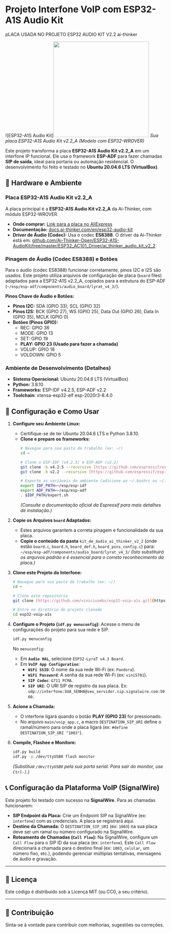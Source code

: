 # Projeto Interfone VoIP com ESP32-A1S Audio Kit
pLACA USADA NO PROJETO ESP32 AUDIO KIT V2.2 ai-thinker

![ESP32-A1S Audio Kit]<img src="https://i.imgur.com/mkMh8gi.jpeg" width="300">
*Sua placa ESP32-A1S Audio Kit v2.2_A (Modelo com ESP32-WROVER)*

Este projeto transforma a placa **ESP32-A1S Audio Kit v2.2_A** em um interfone IP funcional. Ele usa o framework **ESP-ADF** para fazer chamadas **SIP de saída**, ideal para portaria ou automação residencial. O desenvolvimento foi feito e testado no **Ubuntu 20.04.6 LTS (VirtualBox)**.

## 🧰 Hardware e Ambiente

### Placa ESP32-A1S Audio Kit v2.2_A

A placa principal é a **ESP32-A1S Audio Kit v2.2_A** da Ai-Thinker, com módulo ESP32-WROVER.

* **Onde comprar:** [Link para a placa no AliExpress](https://pt.aliexpress.com/item/1005001889297112.html)
* **Documentação:** [docs.ai-thinker.com/en/esp32-audio-kit](https://docs.ai-thinker.com/en/esp32-audio-kit)
* **Driver de Áudio (Codec):** Usa o codec **ES8388**. O driver da Ai-Thinker está em: [github.com/Ai-Thinker-Open/ESP32-A1S-AudioKit/tree/master/ESP32_AC101_Driver/ai_thinker_audio_kit_v2_2](https://github.com/Ai-Thinker-Open/ESP32-A1S-AudioKit/tree/master/ESP32_AC101_Driver/ai_thinker_audio_kit_v2_2)

### Pinagem de Áudio (Codec ES8388) e Botões

Para o áudio (codec ES8388) funcionar corretamente, pinos I2C e I2S são usados. Este projeto utiliza arquivos de configuração de placa (`board` files) adaptados para a ESP32-A1S v2.2_A, copiados para a estrutura do ESP-ADF (`~/esp/esp-adf/components/audio_board/lyrat_v4_3/`).

**Pinos Chave de Áudio e Botões:**

* **Pinos I2C:** SDA (GPIO 33), SCL (GPIO 32)
* **Pinos I2S:** BCK (GPIO 27), WS (GPIO 25), Data Out (GPIO 26), Data In (GPIO 35), MCLK (GPIO 0)
* **Botões (Pinos GPIO):**
    * REC: GPIO 36
    * MODE: GPIO 13
    * SET: GPIO 19
    * **PLAY: GPIO 23 (Usado para fazer a chamada)**
    * VOLUP: GPIO 18
    * VOLDOWN: GPIO 5

### Ambiente de Desenvolvimento (Detalhes)

* **Sistema Operacional:** Ubuntu 20.04.6 LTS (VirtualBox)
* **Python:** 3.8.10
* **Frameworks:** ESP-IDF v4.2.5, ESP-ADF v2.2
* **Toolchain:** xtensa-esp32-elf esp-2020r3-8.4.0

## 🚀 Configuração e Como Usar

1.  **Configure seu Ambiente Linux:**
    * Certifique-se de ter Ubuntu 20.04.6 LTS e Python 3.8.10.
    * **Clone e prepare os frameworks:**
        ```bash
        # Navegue para sua pasta de trabalho (ex: ~/)
        cd ~

        # Clone o ESP-IDF (v4.2.5) e ESP-ADF (v2.2)
        git clone -b v4.2.5 --recursive [https://github.com/espressif/esp-idf.git](https://github.com/espressif/esp-idf.git) esp/esp-idf
        git clone -b v2.2 --recursive [https://github.com/espressif/esp-adf.git](https://github.com/espressif/esp-adf.git) esp/esp-adf

        # Exporte as variáveis de ambiente (adicione ao ~/.bashrc ou ~/.profile para que sejam permanentes)
        export IDF_PATH=~/esp/esp-idf
        export ADF_PATH=~/esp/esp-adf
        . $IDF_PATH/export.sh
        ```
        *(Consulte a documentação oficial da Espressif para mais detalhes de instalação.)*

2.  **Copie os Arquivos `board` Adaptados:**
    * Estes arquivos garantem a correta pinagem e funcionalidade da sua placa.
    * **Copie o conteúdo da pasta** `kit_de_áudio_ai_thinker_v2_2` (onde estão `board.c`, `board.h`, `board_def.h`, `board_pins_config.c`) para:
        `~/esp/esp-adf/components/audio_board/lyrat_v4_3/`
    *(Isto substituirá os arquivos padrão e é essencial para o correto reconhecimento da placa.)*

3.  **Clone este Projeto do Interfone:**
    ```bash
    # Navegue para sua pasta de trabalho (ex: ~/)
    cd ~

    # Clone este repositório
    git clone [https://github.com/viniciusmbs/esp32-voip-a1s.git](https://github.com/viniciusmbs/esp32-voip-a1s.git)

    # Entre no diretório do projeto clonado
    cd esp32-voip-a1s
    ```

4.  **Configure o Projeto (`idf.py menuconfig`):**
    Acesse o menu de configurações do projeto para sua rede e SIP.
    ```bash
    idf.py menuconfig
    ```
    No `menuconfig`:
    * Em **`Audio HAL`**, selecione `ESP32-LyraT v4.3 Board`.
    * Em **`VoIP App Configuration`**:
        * **`WiFi SSID`**: O nome da sua rede Wi-Fi (ex: `Pandora`).
        * **`WiFi Password`**: A senha da sua rede Wi-Fi (ex: `vini5701`).
        * **`SIP Codec`**: `G711 PCMA`.
        * **`SIP URI`**: O URI SIP de registro da sua placa. Ex: `udp://interfone:SUA_SENHA@seu_servidor.sip.signalwire.com:5060`.

5.  **Acione a Chamada:**
    * O interfone ligará quando o botão **PLAY (GPIO 23)** for pressionado.
    * No arquivo `main/voip_app.c`, a macro `DESTINATION_SIP_URI` define o ramal/número para onde a placa ligará (ex: `#define DESTINATION_SIP_URI "1003"`).

6.  **Compile, Flashee e Monitore:**
    ```bash
    idf.py build
    idf.py -p /dev/ttyUSB0 flash monitor
    ```
    *(Substitua `/dev/ttyUSB0` pela sua porta serial. Para sair do monitor, use `Ctrl-]`.)*

## 📞 Configuração da Plataforma VoIP (SignalWire)

Este projeto foi testado com sucesso na **SignalWire**. Para as chamadas funcionarem:

* **SIP Endpoint da Placa:** Crie um Endpoint SIP na SignalWire (ex: `interfone`) com as credenciais. A placa se registrará aqui.
* **Destino da Chamada:** O `DESTINATION_SIP_URI` (ex: `1003`) na sua placa deve ser um ramal ou número configurado na SignalWire.
* **Roteamento de Chamadas (`Call Flow`):** Na SignalWire, configure um `Call Flow` para o SIP ID da sua placa (ex: `interfone`). Este `Call Flow` direcionará a chamada para o destino final (ex: `1003`, `celular`, um número fixo, etc.), podendo gerenciar múltiplas tentativas, mensagens de áudio e gravação.

---

## 📄 Licença

Este código é distribuído sob a Licença MIT (ou CC0, a seu critério).

---

## 🌟 Contribuição

Sinta-se à vontade para contribuir com melhorias, sugestões ou correções.
